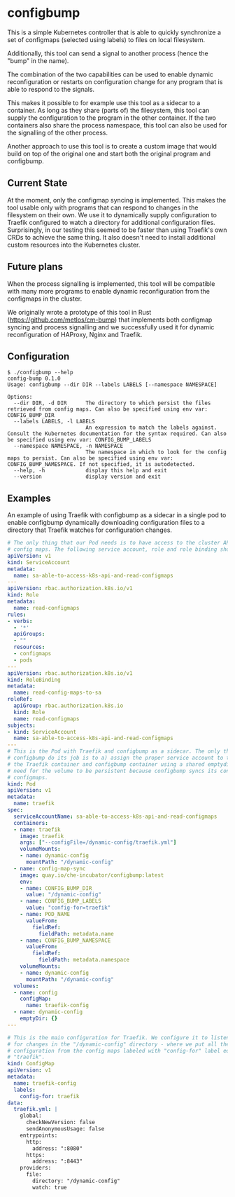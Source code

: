 # configbump

This is a simple Kubernetes controller that is able to quickly synchronize a set of configmaps (selected using labels) to files
on local filesystem.

Additionally, this tool can send a signal to another process (hence the "bump" in the name).

The combination of the two capabilities can be used to enable dynamic reconfiguration or restarts on configuration change for any program that is able to respond to the signals.

This makes it possible to for example use this tool as a sidecar to a container. As long as they share (parts of) the filesystem, this tool can supply the configuration to the program in the other container. If the two containers also share the process namespace, this tool can also be used for the signalling of the other process.

Another approach to use this tool is to create a custom image that would build on top of the original one and start both the original program and configbump.

## Current State

At the moment, only the configmap syncing is implemented. This makes the tool usable only with programs that can respond to changes in the filesystem on their own. We use it to dynamically supply configuration to Traefik configured to watch a directory for additional configuration files. Surprisingly, in our testing this seemed to be faster than using Traefik's own CRDs to achieve the same thing. It also doesn't need to install additional custom resources into the Kubernetes cluster.

## Future plans

When the process signalling is implemented, this tool will be compatible with many more programs to enable dynamic reconfiguration from the configmaps in the cluster.

We originally wrote a prototype of this tool in Rust (https://github.com/metlos/cm-bump) that implements both configmap syncing and process signalling and we successfully used it for dynamic reconfiguration of HAProxy, Nginx and Traefik.

## Configuration

```
$ ./configbump --help
config-bump 0.1.0
Usage: configbump --dir DIR --labels LABELS [--namespace NAMESPACE]

Options:
  --dir DIR, -d DIR      The directory to which persist the files retrieved from config maps. Can also be specified using env var: CONFIG_BUMP_DIR
  --labels LABELS, -l LABELS
                         An expression to match the labels against. Consult the Kubernetes documentation for the syntax required. Can also be specified using env var: CONFIG_BUMP_LABELS
  --namespace NAMESPACE, -n NAMESPACE
                         The namespace in which to look for the config maps to persist. Can also be specified using env var: CONFIG_BUMP_NAMESPACE. If not specified, it is autodetected.
  --help, -h             display this help and exit
  --version              display version and exit
```

## Examples

An example of using Traefik with configbump as a sidecar in a single pod to enable configbump dynamically downloading configuration files to a directory that Traefik watches for configuration changes.

```yaml
# The only thing that our Pod needs is to have access to the cluster API and be able to read
# config maps. The following service account, role and role binding show the minimum perms required:
apiVersion: v1
kind: ServiceAccount
metadata:
  name: sa-able-to-access-k8s-api-and-read-configmaps
---
apiVersion: rbac.authorization.k8s.io/v1
kind: Role
metadata:
  name: read-configmaps
rules:
- verbs:
  - '*'
  apiGroups:
  - ""
  resources:
  - configmaps
  - pods
---
apiVersion: rbac.authorization.k8s.io/v1
kind: RoleBinding
metadata:
  name: read-config-maps-to-sa
roleRef:
  apiGroup: rbac.authorization.k8s.io
  kind: Role
  name: read-configmaps
subjects:
- kind: ServiceAccount
  name: sa-able-to-access-k8s-api-and-read-configmaps
---
# This is the Pod with Traefik and configbump as a sidecar. The only things required to make
# configbump do its job is to a) assign the proper service account to the Pod and b) connect
# the Traefik container and configbump container using a shared emptydir volume. There is no
# need for the volume to be persistent because configbump syncs its content with all the matching
# configmaps.
kind: Pod
apiVersion: v1
metadata:
  name: traefik
spec:
  serviceAccountName: sa-able-to-access-k8s-api-and-read-configmaps
  containers:
  - name: traefik
    image: traefik
    args: ["--configFile=/dynamic-config/traefik.yml"]
    volumeMounts:
    - name: dynamic-config
      mountPath: "/dynamic-config"
  - name: config-map-sync
    image: quay.io/che-incubator/configbump:latest
    env:
    - name: CONFIG_BUMP_DIR
      value: "/dynamic-config"
    - name: CONFIG_BUMP_LABELS
      value: "config-for=traefik"
    - name: POD_NAME
      valueFrom:
        fieldRef:
          fieldPath: metadata.name
    - name: CONFIG_BUMP_NAMESPACE
      valueFrom:
        fieldRef:
          fieldPath: metadata.namespace
    volumeMounts:
    - name: dynamic-config
      mountPath: "/dynamic-config"
  volumes:
  - name: config
    configMap:
      name: traefik-config
  - name: dynamic-config
    emptyDir: {}
---

# This is the main configuration for Traefik. We configure it to listen
# for changes in the "/dynamic-config" directory - where we put all the
# configuration from the config maps labeled with "config-for" label equal
# "traefik".
kind: ConfigMap
apiVersion: v1
metadata:
  name: traefik-config
  labels:
    config-for: traefik
data:
  traefik.yml: |
    global:
      checkNewVersion: false
      sendAnonymousUsage: false
    entrypoints:
      http:
        address: ":8080"
      https:
        address: ":8443"   
    providers:
      file:
        directory: "/dynamic-config"
        watch: true
```